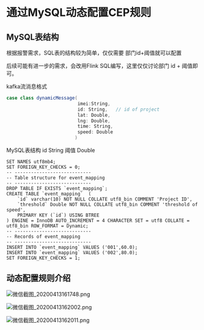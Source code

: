 # 通过MySQL动态配置CEP规则
## MySQL表结构
根据报警需求，SQL表的结构较为简单，仅仅需要 部门id+阈值就可以配置

后续可能有进一步的需求，会改用Flink SQL编写，这里仅仅讨论部门 id + 阈值即可。

kafka流消息格式
```scala
case class dynamicMessage(
                          imei:String,
                          id: String,   // id of project
                          lat: Double,
                          lng: Double,
                          time: String,
                          speed: Double
                         )
```

MySQL表结构
id String
阈值 Double
```mysql
SET NAMES utf8mb4;
SET FOREIGN_KEY_CHECKS = 0;
-- ----------------------------
-- Table structure for event_mapping
-- ----------------------------
DROP TABLE IF EXISTS `event_mapping`;
CREATE TABLE `event_mapping`  (
    `id` varchar(10) NOT NULL COLLATE utf8_bin COMMENT 'Project ID',
    `threshold` Double NOT NULL COLLATE utf8_bin COMMENT 'threshold of speed',
    PRIMARY KEY (`id`) USING BTREE
) ENGINE = InnoDB AUTO_INCREMENT = 4 CHARACTER SET = utf8 COLLATE = utf8_bin ROW_FORMAT = Dynamic;
-- ----------------------------
-- Records of event_mapping
-- ----------------------------
INSERT INTO `event_mapping` VALUES ('001',60.0);
INSERT INTO `event_mapping` VALUES ('002',80.0);
SET FOREIGN_KEY_CHECKS = 1;
```

## 动态配置规则介绍

![微信截图_20200413161748.png](http://ww1.sinaimg.cn/large/bec9bff2gy1gds7s2e44nj20jo0dbmxc.jpg)

![微信截图_20200413162002.png](http://ww1.sinaimg.cn/large/bec9bff2gy1gds7vn37hpj20pm0da74e.jpg)

![微信截图_20200413162011.png](http://ww1.sinaimg.cn/large/bec9bff2gy1gds7vz2u1sj20ia0fj3yu.jpg)
